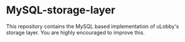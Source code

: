 MySQL-storage-layer
===================

This repository contains the MySQL based implementation of uLobby's storage layer. You are highly encouraged to improve this.
